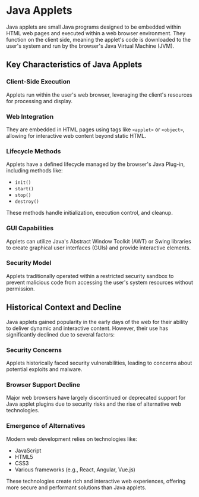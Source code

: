 # Java Applets

Java applets are small Java programs designed to be embedded within HTML web pages and executed within a web browser environment. They function on the client side, meaning the applet's code is downloaded to the user's system and run by the browser's Java Virtual Machine (JVM).

## Key Characteristics of Java Applets

### Client-Side Execution
Applets run within the user's web browser, leveraging the client's resources for processing and display.

### Web Integration
They are embedded in HTML pages using tags like `<applet>` or `<object>`, allowing for interactive web content beyond static HTML.

### Lifecycle Methods
Applets have a defined lifecycle managed by the browser's Java Plug-in, including methods like:
- `init()`
- `start()`
- `stop()`
- `destroy()`

These methods handle initialization, execution control, and cleanup.

### GUI Capabilities
Applets can utilize Java's Abstract Window Toolkit (AWT) or Swing libraries to create graphical user interfaces (GUIs) and provide interactive elements.

### Security Model
Applets traditionally operated within a restricted security sandbox to prevent malicious code from accessing the user's system resources without permission.

## Historical Context and Decline

Java applets gained popularity in the early days of the web for their ability to deliver dynamic and interactive content. However, their use has significantly declined due to several factors:

### Security Concerns
Applets historically faced security vulnerabilities, leading to concerns about potential exploits and malware.

### Browser Support Decline
Major web browsers have largely discontinued or deprecated support for Java applet plugins due to security risks and the rise of alternative web technologies.

### Emergence of Alternatives
Modern web development relies on technologies like:
- JavaScript
- HTML5
- CSS3
- Various frameworks (e.g., React, Angular, Vue.js)

These technologies create rich and interactive web experiences, offering more secure and performant solutions than Java applets.
